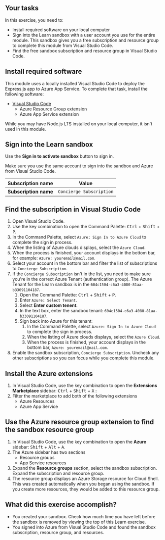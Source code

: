 ## Your tasks

In this exercise, you need to:

* Install required software on your local computer
* Sign into the Learn sandbox with a user account you use for the entire module. This sandbox gives you a free subscription and resource group to complete this module from Visual Studio Code.
* Find the free sandbox subscription and resource group in Visual Studio Code.

## Install required software

This module uses a locally installed Visual Studio Code to deploy the Express.js app to Azure App Service. To complete that task, install the following software:

* [Visual Studio Code](https://code.visualstudio.com/d)
    * Azure Resource Group extension
    * Azure App Service extension 

While you may have Node.js LTS installed on your local computer, it isn't used in this module. 

## Sign into the Learn sandbox

Use the **Sign in to activate sandbox** button to sign in. 

Make sure you use the same account to sign into the sandbox and Azure from Visual Studio Code. 

|Subscription name|Value|
|--|--|
|**Subscription name**|`Concierge Subscription`|


## Find the subscription in Visual Studio Code

1. Open Visual Studio Code. 
1. Use the key combination to open the Command Palette: <kbd>Ctrl</kbd> + <kbd>Shift</kbd> + <kbd>P</kbd>. 
1. In the Command Palette, select `Azure: Sign In to Azure Cloud` to complete the sign in process. 
1. When the listing of Azure clouds displays, select the `Azure Cloud`.
1. When the process is finished, your account displays in the bottom bar, for example: `Azure: youremail@mail.com`.
1. Select your account in the bottom bar and filter the list of subscriptions to `Concierge Subscription`.
1. If the `Concierge Subscription` isn't in the list, you need to make sure you're in the correct Azure Tenant (authentication group). The Azure Tenant for the Learn sandbox is in the `604c1504-c6a3-4080-81aa-b33091104187`. 
    1. Open the Command Palette: <kbd>Ctrl</kbd> + <kbd>Shift</kbd> + <kbd>P</kbd>.
    1. Enter `Azure: Select Tenant`.
    1. Select **Enter custom tenent**.
    1. In the text box, enter the sandbox tenant: `604c1504-c6a3-4080-81aa-b33091104187`.
    1. Sign back into Azure for this tenant:
        1. In the Command Palette, select `Azure: Sign In to Azure Cloud` to complete the sign in process. 
        1. When the listing of Azure clouds displays, select the `Azure Cloud`.
        1. When the process is finished, your account displays in the bottom bar, `Azure: youremail@mail.com`.
1. Enable the sandbox subscription, `Concierge Subscription`. Uncheck any other subscriptions so you can focus while you complete this module. 

## Install the Azure extensions

1. In Visual Studio Code, use the key combination to open the **Extensions Marketplace** sidebar: <kbd>Ctrl</kbd> + <kbd>Shift</kbd> + <kbd>X</kbd> : 
1. Filter the marketplace to add both of the following extensions
    * Azure Resources
    * Azure App Service

## Use the Azure resource group extension to find the sandbox resource group

1. In Visual Studio Code, use the key combination to open the **Azure** sidebar: <kbd>Shift</kbd> + <kbd>Alt</kbd> + <kbd>A</kbd>.
1. The Azure sidebar has two sections
    * Resource groups
    * App Service resources
1. Expand the **Resource groups** section, select the sandbox subscription. Expand the subscription and resource group. 
1. The resource group displays an Azure Storage resource for Cloud Shell. This was created automatically when you began using the sandbox. If you create more resources, they would be added to this resource group.

## What did this exercise accomplish? 

* You created your sandbox. Check how much time you have left before the sandbox is removed by viewing the top of this Learn exercise.
* You signed into Azure from Visual Studio Code and found the sandbox subscription, resource group, and resources. 